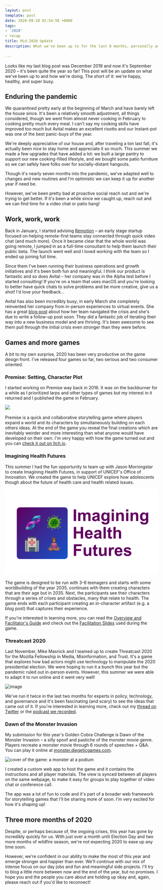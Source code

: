 ```yaml
---
layout: post
template: post
date: 2020-09-28 02:54:58 +0000
tags:
- '2020'
- recap
title: Mid-2020 Update
description: What we've been up to for the last 8 months, personally and professionally

---
```

Looks like my last blog post was December 2019 and now it's September 2020 – it's been quite the year so far! This post will be an update on what we've been up to and how we're doing. The short of it: we're happy, healthy, and super busy.

## Enduring the pandemic

We quarantined pretty early at the beginning of March and have barely left the house since. It's been a relatively smooth adjustment, all things considered, though we went from almost never cooking in February to cooking pretty much every meal. I can't say my cooking skills have improved too much but Avital makes an excellent risotto and our Instant-pot was one of the best panic-buys of the year.

We're deeply appreciative of our house and, after traveling a ton last fall, it's actually been nice to stay home and appreciate it so much. This summer we made a few upgrades that have added a lot: we built a large pantry to support our new cooking-filled lifestyle, and we bought some patio furniture so we can safely have folks over for socially-distant hangouts.

Though it's nearly seven months into the pandemic, we've adapted well to changes and new routines and I'm optimistic we can keep it up for another year if need be.

However, we've been pretty bad at proactive social reach out and we're trying to get better. If it's been a while since we caught up, reach out and we can find time for a video chat or patio hang!

## Work, work, work

Back in January, I started advising [Remotion](http://remotion.com/) – an early stage startup focused on helping remote-first teams stay connected through quick video chat (and much more). Once it became clear that the whole world was going remote, I jumped in as a full-time consultant to help them launch their public beta. The launch went well and I loved working with the team so I ended up joining full time.

Since them I've been running their business operations and growth initiatives and it's been both fun and meaningful. I think our product is fantastic and so does Avital – her company was in the Alpha test before I started consulting! If you're on a team that uses macOS and you're looking to better have quick chats to solve problems and be more creative, give us a shot! I'd love your feedback...

Avital has also been incredibly busy; in early March she completely reinvented her company from in-person experiences to virtual events. She has a great [blog post](https://medium.com/@avitalungar/how-i-reinvented-our-company-in-5-days-24353c12819f) about how her team navigated the crisis and she's due to write a follow-up post soon. They did a fantastic job of iterating their way into a new business model and are thriving. It's been awesome to see them pull through the initial crisis even stronger than they were before.

## Games and more games

A bit to my own surprise, 2020 has been very productive on the game design front. I've released four games so far, two serious and two consumer oriented.

### Premise: Setting, Character Plot

I started working on Premise way back in 2016. It was on the backburner for a while as I prioritized larps and other types of games but my interest in it returned and I published the game in February.

![](https://img.itch.zone/aW1nLzI5OTI1MDkucG5n/original/a1zzZN.png)

Premise is a quick and collaborative storytelling game where players expand a world and its characters by simultaneously building on each others ideas. At the end of the game you reveal the final creations which are inevitably weirder and more interesting than what anyone would have developed on their own. I'm very happy with how the game turned out and you can [check it out on Itch.io](https://randylubin.itch.io/premise-setting-character-plot).

### Imagining Health Futures

This summer I had the fun opportunity to team up with Jason Morningstar to create Imagining Health Futures, in support of UNICEF's Office of Innovation. We created the game to help UNICEF explore how adolescents though about the future of health care and health related issues.

![](/images/screen-shot-2020-09-27-at-8-13-07-pm.png)

The game is designed to be run with 3-6 teenagers and starts with some worldbuilding of the year 2035, continues with them creating characters that are their age but in 2035. Next, the participants see their characters through a series of crises and obstacles, many that relate to health. The game ends with each participant creating an in-character artifact (e.g. a blog post) that captures their experience.

If you're interested in learning more, you can read the [Overview and Facilitator's Guide](https://drive.google.com/file/d/1ZWTMnG3gqjG2R2Mc95uodPoNo-GnNR5V/view?usp=sharing) and check out the [Facilitation Slides](https://docs.google.com/presentation/d/11cUVWaS8WhEmfNyv71km_UUzb89Yg9E6dduEX4yscIk/edit?usp=sharing) used during the game.

### Threatcast 2020

Last November, Mike Masnick and I teamed up to create Threatcast 2020 for the Mozilla Fellowship in Media, Misinformation, and Trust. It's a game that explores how bad actors might use technology to manipulate the 2020 presidential election. We were hoping to run it a bunch this year but the pandemic ruled out in-person events. However, this summer we were able to adapt it to run online and it went very well!

![image](https://blog.randylubin.com/images/46729dc0aae60326a308626ec9974437344928bc7eed59bbcc067934c0e78fcb.png)

We've run it twice in the last two months for experts in policy, technology, and governance and it's been fascinating (and scary) to see the ideas that came out of it. If you're interested in learning more, check out my [thread on Twitter](https://twitter.com/randylubin/status/1299135869803085826) or the [podcast we recorded](https://soundcloud.com/techdirt/threatcasting-the-election).

### Dawn of the Monster Invasion

My submission for this year's Golden Cobra Challenge is Dawn of the Monster Invasion – a silly spoof and pastiche of the monster movie genre. Players recreate a monster movie through 6 rounds of speeches + Q&A. You can play it online at [monster.diegeticgames.com](http://monster.diegeticgames.com/).

![cover of the game: a monster at a podium](https://diegeticgames.com/img/monster-game-cover.png)

I created a custom web app to host the game and it contains the instructions and all player materials. The view is synced between all players on the same webpage, to make it easy for groups to play together of video chat or conference call.

The app was a lot of fun to code and it's part of a broader web framework for storytelling games that I'll be sharing more of soon. I'm very excited for how it's shaping up!

## Three more months of 2020

Despite, or perhaps because of, the ongoing crises, this year has gone by incredibly quickly for us. With just over a month until Election Day and two more months of wildfire season, we're not expecting 2020 to ease up any time soon.

However, we're confident in our ability to make the most of this year and emerge stronger and happier than ever. We'll continue with our mix of intense focus on our day jobs and fun and meaningful side projects. I'll try to blog a little more between now and the end of the year, but no promises. I hope you and the people you care about are holding up okay and, again, please reach out if you'd like to reconnect!